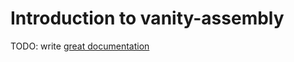 # Introduction to vanity-assembly

TODO: write [great documentation](http://jacobian.org/writing/what-to-write/)
